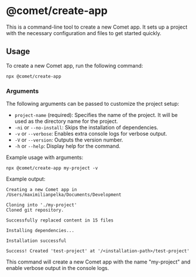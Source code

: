 # @comet/create-app

This is a command-line tool to create a new Comet app. It sets up a project with the necessary configuration and files
to get started quickly.

## Usage

To create a new Comet app, run the following command:

```
npx @comet/create-app
```

### Arguments

The following arguments can be passed to customize the project setup:

- `project-name` (required): Specifies the name of the project. It will be used as the directory name for the project.
- `-ni` or `--no-install`: Skips the installation of dependencies.
- `-v` or `--verbose`: Enables extra console logs for verbose output.
- `-V` or `--version`: Outputs the version number.
- `-h` or `--help`: Display help for the command.

Example usage with arguments:

```
npx @comet/create-app my-project -v
```

Example output:
```
Creating a new Comet app in /Users/maximilianpelka/Documents/Development

Cloning into './my-project'
Cloned git repository.

Successfully replaced content in 15 files

Installing dependencies...

Installation successful

Success! Created 'test-project' at '/<installation-path>/test-project'

```

This command will create a new Comet app with the name "my-project" and enable verbose output in the console logs.

